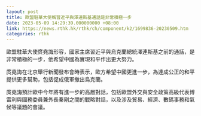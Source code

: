 ```yaml
---
layout: post
title: 歐盟駐華大使稱習近平與澤連斯基通話是非常積極一步
date: 2023-05-09 14:29:39.000000000 +08:00
link: https://news.rthk.hk/rthk/ch/component/k2/1699836-20230509.htm
categories: rthk
---
```


歐盟駐華大使庹堯誨形容，國家主席習近平與烏克蘭總統澤連斯基之前的通話，是非常積極的一步，他希望中國為實現和平作出更大努力。

庹堯誨在北京舉行新聞發布會時表示，歐方希望中國更進一步，為達成公正的和平提供更多幫助，包括促成俄軍撤出烏克蘭。

庹堯誨預計歐中今年將有進一步的高層對話，包括歐盟外交與安全政策高級代表博雷利與國務委員兼外長秦剛之間的戰略對話，以及涉及貿易、經濟、數碼事務和氣候等議題的會議。
